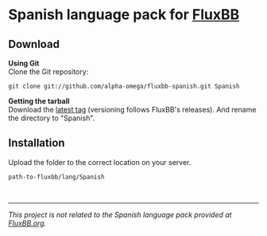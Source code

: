 # Spanish language pack for [FluxBB](http://fluxbb.org/)

## Download
**Using Git**  
Clone the Git repository:

    git clone git://github.com/alpha-omega/fluxbb-spanish.git Spanish

**Getting the tarball**  
Download the [latest tag](https://github.com/alpha-omega/fluxbb-spanish/tags) (versioning follows FluxBB's releases). And rename the directory to "Spanish".

## Installation
Upload the folder to the correct location on your server.

    path-to-fluxbb/lang/Spanish

<br>

---
_This project is not related to the Spanish language pack provided at [FluxBB.org](http://fluxbb.org/resources/translations/)._
